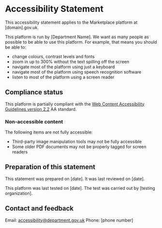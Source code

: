 # Accessibility Statement

This accessibility statement applies to the Marketplace platform at [domain].gov.uk.

This platform is run by [Department Name]. We want as many people as possible to be able to use this platform. For example, that means you should be able to:

- change colours, contrast levels and fonts
- zoom in up to 300% without the text spilling off the screen
- navigate most of the platform using just a keyboard
- navigate most of the platform using speech recognition software
- listen to most of the platform using a screen reader

## Compliance status

This platform is partially compliant with the [Web Content Accessibility Guidelines version 2.2](https://www.w3.org/TR/WCAG22/) AA standard.

### Non-accessible content

The following items are not fully accessible:

- Third-party image manipulation tools may not be fully accessible
- Some older PDF documents may not be properly tagged for screen readers

## Preparation of this statement

This statement was prepared on [date]. It was last reviewed on [date].

This platform was last tested on [date]. The test was carried out by [testing organization].

## Contact and feedback

Email: [accessibility@department.gov.uk](mailto:accessibility@department.gov.uk)
Phone: [phone number]
